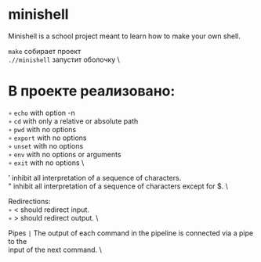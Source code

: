 # minishell
Minishell is a school project meant to learn how to make your own shell.

`make` собирает проект \
`.//minishell` запустит оболочку \

# В проекте реализовано:
◦ `echo` with option -n \
◦ `cd` with only a relative or absolute path \
◦ `pwd` with no options \
◦ `export` with no options \
◦ `unset` with no options \
◦ `env` with no options or arguments \
◦ `exit` with no options \

’ inhibit all interpretation of a sequence of characters. \
" inhibit all interpretation of a sequence of characters except for $. \

Redirections: \
◦ < should redirect input. \
◦ > should redirect output. \

Pipes `|` The output of each command in the pipeline is connected via a pipe to the \
input of the next command. \
